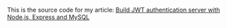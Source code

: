 This is the source code for my article:
[Build JWT authentication server with Node.js, Express and MySQL](https://vivavivugeek.blogspot.com/2016/09/build-jwt-authentication-server-with.html)
